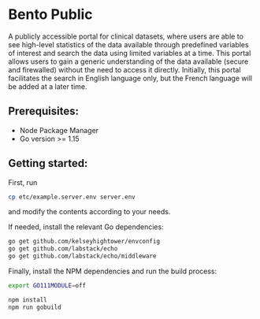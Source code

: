 # Bento Public

A publicly accessible portal for clinical datasets, where users are able to see high-level statistics of the data 
available through predefined variables of interest and search the data using limited variables at a time. This portal 
allows users to gain a generic understanding of the data available (secure and firewalled) without the need to access 
it directly. Initially, this portal facilitates the search in English language only, but the French language will be 
added at a later time.

## Prerequisites:
- Node Package Manager
- Go version >= 1.15

## Getting started:

First, run
```bash
cp etc/example.server.env server.env
```
and modify the contents according to your needs.

If needed, install the relevant Go dependencies:

```bash
go get github.com/kelseyhightower/envconfig
go get github.com/labstack/echo
go get github.com/labstack/echo/middleware
```

Finally, install the NPM dependencies and run the build process:
```bash
export GO111MODULE=off

npm install
npm run gobuild
```

